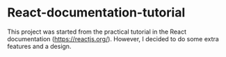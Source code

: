 # React-documentation-tutorial

This project was started from the practical tutorial in the React documentation (https://reactjs.org/).
However, I decided to do some extra features and a design.
